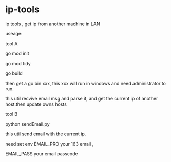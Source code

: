 # ip-tools
ip tools , get ip from another machine in LAN

useage:

tool A 

go mod init  

go mod tidy 

go build

then get a go bin xxx, this xxx will run in windows and need administrator to run.

this util recvive email msg and parse it, and get the current ip of another host.then update owns hosts

tool B

python sendEmail.py

this util send  email with the current ip.

need set env
EMAIL_PRO   your 163 email ,

EMAIL_PASS    your email passcode 


